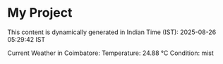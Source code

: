 # My Project

This content is dynamically generated in Indian Time (IST): 2025-08-26 05:29:42 IST


Current Weather in Coimbatore:
Temperature: 24.88 °C
Condition: mist
